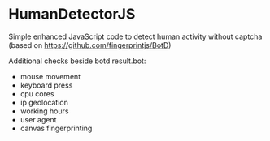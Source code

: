 # HumanDetectorJS
Simple enhanced JavaScript code to detect human activity without captcha (based on https://github.com/fingerprintjs/BotD)  


Additional checks beside botd result.bot:
* mouse movement
* keyboard press
* cpu cores
* ip geolocation
* working hours
* user agent
* canvas fingerprinting 


